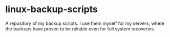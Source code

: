 # linux-backup-scripts
A repository of my backup scripts. I use them myself for my servers, where the backups have proven to be reliable even for full system recoveries.
